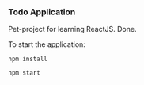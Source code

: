 ### Todo Application

Pet-project for learning ReactJS. Done.

To start the application:

`npm install`

`npm start`
